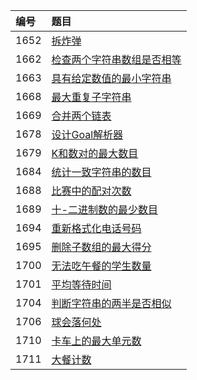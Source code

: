 | 编号 | 题目 |
| :-----  | :----- |
|  1652 | [拆炸弹](src/main/java/algorithms/DefuseTheBomb.java) |
|  1662 | [检查两个字符串数组是否相等](src/main/java/algorithms/CheckIfTwoStringArraysAreEquivalent.java) |
|  1663 | [具有给定数值的最小字符串](src/main/java/algorithms/SmallestStringWithAGivenNumericValue.java) |
|  1668 | [最大重复子字符串](src/main/java/algorithms/MaximumRepeatingSubstring.java) |
|  1669 | [合并两个链表](src/main/java/algorithms/MergeInBetweenLinkedLists.java) |
|  1678 | [设计Goal解析器](src/main/java/algorithms/GoalParserInterpretation.java) |
|  1679 | [K和数对的最大数目](src/main/java/algorithms/MaxNumberOfKSumPairs.java) |
|  1684 | [统计一致字符串的数目](src/main/java/algorithms/CountTheNumberOfConsistentStrings.java) |
|  1688 | [比赛中的配对次数](src/main/java/algorithms/CountOfMatchesInTournament.java) |
|  1689 | [十-二进制数的最少数目](src/main/java/algorithms/PartitioningIntoMinimumNumberOfDeciBinaryNumbers.java) |
|  1694 | [重新格式化电话号码](src/main/java/algorithms/ReformatPhoneNumber.java) |
|  1695 | [删除子数组的最大得分](src/main/java/algorithms/MaximumErasureValue.java) |
|  1700 | [无法吃午餐的学生数量](src/main/java/algorithms/NumberOfStudentsUnableToEatLunch.java) |
|  1701 | [平均等待时间](src/main/java/algorithms/AverageWaitingTime.java) |
|  1704 | [判断字符串的两半是否相似](src/main/java/algorithms/DetermineIfStringHalvesAreAlike.java) |
|  1706 | [球会落何处](src/main/java/algorithms/WhereWillTheBallFall.java) |
|  1710 | [卡车上的最大单元数](src/main/java/algorithms/MaximumUnitsOnATruck.java) |
|  1711 | [大餐计数](src/main/java/algorithms/CountGoodMeals.java) |